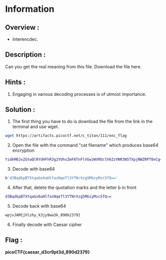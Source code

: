 # Information

## Overview :

* Interencdec.

## Description :

Can you get the real meaning from this file. Download the file here. 

## Hints :

1. Engaging in various decoding processes is of utmost importance.

## Solution :

1. The first thing you have to do is download the file from the link in the terminal and use wget.

```bash
wget https://artifacts.picoctf.net/c_titan/111/enc_flag
```

2. Open the file with the command "cat filename" which produces base64 encryption

```bash
YidkM0JxZGtwQlRYdHFhR3g2YUhsZmF6TnFlVGwzWVROclh6ZzVNR3N5TXpjNWZRPT0nCg==
```
3. Decode with base64

```bash
b'd3BqdkpBTXtqaGx6aHlfazNqeTl3YTNrXzg5MGsyMzc5fQ=='
```

4. After that, delete the quotation marks and the letter b in front

```bash
d3BqdkpBTXtqaGx6aHlfazNqeTl3YTNrXzg5MGsyMzc5fQ==
```
5. Decode back with base64

```bash
wpjvJAM{jhlzhy_k3jy9wa3k_890k2379}
```
6. Finally decode with Caesar cipher
   
## Flag : 

**picoCTF{caesar_d3cr9pt3d_890d2379}**
